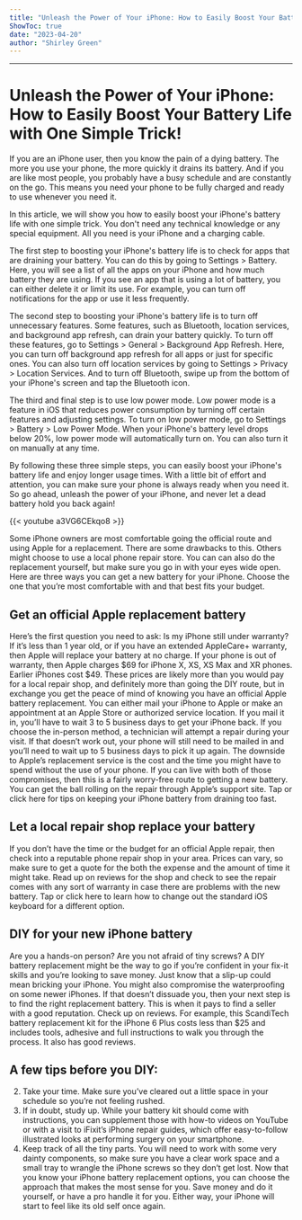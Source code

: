 ```yaml
---
title: "Unleash the Power of Your iPhone: How to Easily Boost Your Battery Life with One Simple Trick!"
ShowToc: true 
date: "2023-04-20"
author: "Shirley Green"
---
```

*****
# Unleash the Power of Your iPhone: How to Easily Boost Your Battery Life with One Simple Trick!

If you are an iPhone user, then you know the pain of a dying battery. The more you use your phone, the more quickly it drains its battery. And if you are like most people, you probably have a busy schedule and are constantly on the go. This means you need your phone to be fully charged and ready to use whenever you need it.

In this article, we will show you how to easily boost your iPhone's battery life with one simple trick. You don't need any technical knowledge or any special equipment. All you need is your iPhone and a charging cable.

The first step to boosting your iPhone's battery life is to check for apps that are draining your battery. You can do this by going to Settings > Battery. Here, you will see a list of all the apps on your iPhone and how much battery they are using. If you see an app that is using a lot of battery, you can either delete it or limit its use. For example, you can turn off notifications for the app or use it less frequently.

The second step to boosting your iPhone's battery life is to turn off unnecessary features. Some features, such as Bluetooth, location services, and background app refresh, can drain your battery quickly. To turn off these features, go to Settings > General > Background App Refresh. Here, you can turn off background app refresh for all apps or just for specific ones. You can also turn off location services by going to Settings > Privacy > Location Services. And to turn off Bluetooth, swipe up from the bottom of your iPhone's screen and tap the Bluetooth icon.

The third and final step is to use low power mode. Low power mode is a feature in iOS that reduces power consumption by turning off certain features and adjusting settings. To turn on low power mode, go to Settings > Battery > Low Power Mode. When your iPhone's battery level drops below 20%, low power mode will automatically turn on. You can also turn it on manually at any time.

By following these three simple steps, you can easily boost your iPhone's battery life and enjoy longer usage times. With a little bit of effort and attention, you can make sure your phone is always ready when you need it. So go ahead, unleash the power of your iPhone, and never let a dead battery hold you back again!

{{< youtube a3VG6CEkqo8 >}} 



Some iPhone owners are most comfortable going the official route and using Apple for a replacement. There are some drawbacks to this. Others might choose to use a local phone repair store. You can can also do the replacement yourself, but make sure you go in with your eyes wide open.
Here are three ways you can get a new battery for your iPhone. Choose the one that you’re most comfortable with and that best fits your budget.

 
## Get an official Apple replacement battery


Here’s the first question you need to ask: Is my iPhone still under warranty? If it’s less than 1 year old, or if you have an extended AppleCare+ warranty, then Apple will replace your battery at no charge.
If your phone is out of warranty, then Apple charges $69 for iPhone X, XS, XS Max and XR phones. Earlier iPhones cost $49. These prices are likely more than you would pay for a local repair shop, and definitely more than going the DIY route, but in exchange you get the peace of mind of knowing you have an official Apple battery replacement.
You can either mail your iPhone to Apple or make an appointment at an Apple Store or authorized service location. If you mail it in, you’ll have to wait 3 to 5 business days to get your iPhone back. If you choose the in-person method, a technician will attempt a repair during your visit. If that doesn’t work out, your phone will still need to be mailed in and you’ll need to wait up to 5 business days to pick it up again.
The downside to Apple’s replacement service is the cost and the time you might have to spend without the use of your phone. If you can live with both of those compromises, then this is a fairly worry-free route to getting a new battery. You can get the ball rolling on the repair through Apple’s support site.
Tap or click here for tips on keeping your iPhone battery from draining too fast.

 
## Let a local repair shop replace your battery


If you don’t have the time or the budget for an official Apple repair, then check into a reputable phone repair shop in your area. Prices can vary, so make sure to get a quote for the both the expense and the amount of time it might take.
Read up on reviews for the shop and check to see the repair comes with any sort of warranty in case there are problems with the new battery.
Tap or click here to learn how to change out the standard iOS keyboard for a different option.

 
## DIY for your new iPhone battery



Are you a hands-on person? Are you not afraid of tiny screws? A DIY battery replacement might be the way to go if you’re confident in your fix-it skills and you’re looking to save money. Just know that a slip-up could mean bricking your iPhone. You might also compromise the waterproofing on some newer iPhones.
If that doesn’t dissuade you, then your next step is to find the right replacement battery. This is when it pays to find a seller with a good reputation. Check up on reviews. For example, this ScandiTech battery replacement kit for the iPhone 6 Plus costs less than $25 and includes tools, adhesive and full instructions to walk you through the process. It also has good reviews.


 
## A few tips before you DIY:


2. Take your time. Make sure you’ve cleared out a little space in your schedule so you’re not feeling rushed.
3. If in doubt, study up. While your battery kit should come with instructions, you can supplement those with how-to videos on YouTube or with a visit to iFixit’s iPhone repair guides, which offer easy-to-follow illustrated looks at performing surgery on your smartphone.
4. Keep track of all the tiny parts. You will need to work with some very dainty components, so make sure you have a clear work space and a small tray to wrangle the iPhone screws so they don’t get lost.
Now that you know your iPhone battery replacement options, you can choose the approach that makes the most sense for you. Save money and do it yourself, or have a pro handle it for you. Either way, your iPhone will start to feel like its old self once again.




